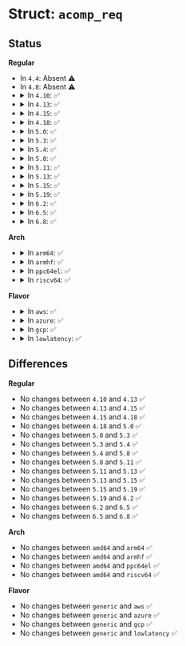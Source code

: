 # Struct: <code>acomp_req</code>

## Status
<b>Regular</b>
<ul>
<li>
In <code>4.4</code>: Absent ⚠️
</li>
<li>
In <code>4.8</code>: Absent ⚠️
</li>
<li>
<details>
<summary>In <code>4.10</code>: ✅</summary>

```c
struct acomp_req {
    struct crypto_async_request base;
    struct scatterlist *src;
    struct scatterlist *dst;
    unsigned int slen;
    unsigned int dlen;
    u32 flags;
    void * __ctx[0];
};
```
</details>
</li>
<li>
<details>
<summary>In <code>4.13</code>: ✅</summary>

```c
struct acomp_req {
    struct crypto_async_request base;
    struct scatterlist *src;
    struct scatterlist *dst;
    unsigned int slen;
    unsigned int dlen;
    u32 flags;
    void * __ctx[0];
};
```
</details>
</li>
<li>
<details>
<summary>In <code>4.15</code>: ✅</summary>

```c
struct acomp_req {
    struct crypto_async_request base;
    struct scatterlist *src;
    struct scatterlist *dst;
    unsigned int slen;
    unsigned int dlen;
    u32 flags;
    void * __ctx[0];
};
```
</details>
</li>
<li>
<details>
<summary>In <code>4.18</code>: ✅</summary>

```c
struct acomp_req {
    struct crypto_async_request base;
    struct scatterlist *src;
    struct scatterlist *dst;
    unsigned int slen;
    unsigned int dlen;
    u32 flags;
    void * __ctx[0];
};
```
</details>
</li>
<li>
<details>
<summary>In <code>5.0</code>: ✅</summary>

```c
struct acomp_req {
    struct crypto_async_request base;
    struct scatterlist *src;
    struct scatterlist *dst;
    unsigned int slen;
    unsigned int dlen;
    u32 flags;
    void * __ctx[0];
};
```
</details>
</li>
<li>
<details>
<summary>In <code>5.3</code>: ✅</summary>

```c
struct acomp_req {
    struct crypto_async_request base;
    struct scatterlist *src;
    struct scatterlist *dst;
    unsigned int slen;
    unsigned int dlen;
    u32 flags;
    void * __ctx[0];
};
```
</details>
</li>
<li>
<details>
<summary>In <code>5.4</code>: ✅</summary>

```c
struct acomp_req {
    struct crypto_async_request base;
    struct scatterlist *src;
    struct scatterlist *dst;
    unsigned int slen;
    unsigned int dlen;
    u32 flags;
    void * __ctx[0];
};
```
</details>
</li>
<li>
<details>
<summary>In <code>5.8</code>: ✅</summary>

```c
struct acomp_req {
    struct crypto_async_request base;
    struct scatterlist *src;
    struct scatterlist *dst;
    unsigned int slen;
    unsigned int dlen;
    u32 flags;
    void * __ctx[0];
};
```
</details>
</li>
<li>
<details>
<summary>In <code>5.11</code>: ✅</summary>

```c
struct acomp_req {
    struct crypto_async_request base;
    struct scatterlist *src;
    struct scatterlist *dst;
    unsigned int slen;
    unsigned int dlen;
    u32 flags;
    void * __ctx[0];
};
```
</details>
</li>
<li>
<details>
<summary>In <code>5.13</code>: ✅</summary>

```c
struct acomp_req {
    struct crypto_async_request base;
    struct scatterlist *src;
    struct scatterlist *dst;
    unsigned int slen;
    unsigned int dlen;
    u32 flags;
    void * __ctx[0];
};
```
</details>
</li>
<li>
<details>
<summary>In <code>5.15</code>: ✅</summary>

```c
struct acomp_req {
    struct crypto_async_request base;
    struct scatterlist *src;
    struct scatterlist *dst;
    unsigned int slen;
    unsigned int dlen;
    u32 flags;
    void * __ctx[0];
};
```
</details>
</li>
<li>
<details>
<summary>In <code>5.19</code>: ✅</summary>

```c
struct acomp_req {
    struct crypto_async_request base;
    struct scatterlist *src;
    struct scatterlist *dst;
    unsigned int slen;
    unsigned int dlen;
    u32 flags;
    void * __ctx[0];
};
```
</details>
</li>
<li>
<details>
<summary>In <code>6.2</code>: ✅</summary>

```c
struct acomp_req {
    struct crypto_async_request base;
    struct scatterlist *src;
    struct scatterlist *dst;
    unsigned int slen;
    unsigned int dlen;
    u32 flags;
    void * __ctx[0];
};
```
</details>
</li>
<li>
<details>
<summary>In <code>6.5</code>: ✅</summary>

```c
struct acomp_req {
    struct crypto_async_request base;
    struct scatterlist *src;
    struct scatterlist *dst;
    unsigned int slen;
    unsigned int dlen;
    u32 flags;
    void * __ctx[0];
};
```
</details>
</li>
<li>
<details>
<summary>In <code>6.8</code>: ✅</summary>

```c
struct acomp_req {
    struct crypto_async_request base;
    struct scatterlist *src;
    struct scatterlist *dst;
    unsigned int slen;
    unsigned int dlen;
    u32 flags;
    void * __ctx[0];
};
```
</details>
</li>
</ul>
<b>Arch</b>
<ul>
<li>
<details>
<summary>In <code>arm64</code>: ✅</summary>

```c
struct acomp_req {
    struct crypto_async_request base;
    struct scatterlist *src;
    struct scatterlist *dst;
    unsigned int slen;
    unsigned int dlen;
    u32 flags;
    void * __ctx[0];
};
```
</details>
</li>
<li>
<details>
<summary>In <code>armhf</code>: ✅</summary>

```c
struct acomp_req {
    struct crypto_async_request base;
    struct scatterlist *src;
    struct scatterlist *dst;
    unsigned int slen;
    unsigned int dlen;
    u32 flags;
    void * __ctx[0];
};
```
</details>
</li>
<li>
<details>
<summary>In <code>ppc64el</code>: ✅</summary>

```c
struct acomp_req {
    struct crypto_async_request base;
    struct scatterlist *src;
    struct scatterlist *dst;
    unsigned int slen;
    unsigned int dlen;
    u32 flags;
    void * __ctx[0];
};
```
</details>
</li>
<li>
<details>
<summary>In <code>riscv64</code>: ✅</summary>

```c
struct acomp_req {
    struct crypto_async_request base;
    struct scatterlist *src;
    struct scatterlist *dst;
    unsigned int slen;
    unsigned int dlen;
    u32 flags;
    void * __ctx[0];
};
```
</details>
</li>
</ul>
<b>Flavor</b>
<ul>
<li>
<details>
<summary>In <code>aws</code>: ✅</summary>

```c
struct acomp_req {
    struct crypto_async_request base;
    struct scatterlist *src;
    struct scatterlist *dst;
    unsigned int slen;
    unsigned int dlen;
    u32 flags;
    void * __ctx[0];
};
```
</details>
</li>
<li>
<details>
<summary>In <code>azure</code>: ✅</summary>

```c
struct acomp_req {
    struct crypto_async_request base;
    struct scatterlist *src;
    struct scatterlist *dst;
    unsigned int slen;
    unsigned int dlen;
    u32 flags;
    void * __ctx[0];
};
```
</details>
</li>
<li>
<details>
<summary>In <code>gcp</code>: ✅</summary>

```c
struct acomp_req {
    struct crypto_async_request base;
    struct scatterlist *src;
    struct scatterlist *dst;
    unsigned int slen;
    unsigned int dlen;
    u32 flags;
    void * __ctx[0];
};
```
</details>
</li>
<li>
<details>
<summary>In <code>lowlatency</code>: ✅</summary>

```c
struct acomp_req {
    struct crypto_async_request base;
    struct scatterlist *src;
    struct scatterlist *dst;
    unsigned int slen;
    unsigned int dlen;
    u32 flags;
    void * __ctx[0];
};
```
</details>
</li>
</ul>

## Differences
<b>Regular</b>
<ul>
<li>
No changes between <code>4.10</code> and <code>4.13</code> ✅
</li>
<li>
No changes between <code>4.13</code> and <code>4.15</code> ✅
</li>
<li>
No changes between <code>4.15</code> and <code>4.18</code> ✅
</li>
<li>
No changes between <code>4.18</code> and <code>5.0</code> ✅
</li>
<li>
No changes between <code>5.0</code> and <code>5.3</code> ✅
</li>
<li>
No changes between <code>5.3</code> and <code>5.4</code> ✅
</li>
<li>
No changes between <code>5.4</code> and <code>5.8</code> ✅
</li>
<li>
No changes between <code>5.8</code> and <code>5.11</code> ✅
</li>
<li>
No changes between <code>5.11</code> and <code>5.13</code> ✅
</li>
<li>
No changes between <code>5.13</code> and <code>5.15</code> ✅
</li>
<li>
No changes between <code>5.15</code> and <code>5.19</code> ✅
</li>
<li>
No changes between <code>5.19</code> and <code>6.2</code> ✅
</li>
<li>
No changes between <code>6.2</code> and <code>6.5</code> ✅
</li>
<li>
No changes between <code>6.5</code> and <code>6.8</code> ✅
</li>
</ul>
<b>Arch</b>
<ul>
<li>
No changes between <code>amd64</code> and <code>arm64</code> ✅
</li>
<li>
No changes between <code>amd64</code> and <code>armhf</code> ✅
</li>
<li>
No changes between <code>amd64</code> and <code>ppc64el</code> ✅
</li>
<li>
No changes between <code>amd64</code> and <code>riscv64</code> ✅
</li>
</ul>
<b>Flavor</b>
<ul>
<li>
No changes between <code>generic</code> and <code>aws</code> ✅
</li>
<li>
No changes between <code>generic</code> and <code>azure</code> ✅
</li>
<li>
No changes between <code>generic</code> and <code>gcp</code> ✅
</li>
<li>
No changes between <code>generic</code> and <code>lowlatency</code> ✅
</li>
</ul>
